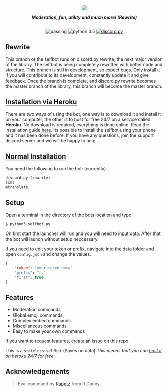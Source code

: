 <div align="center">
        <p> <img src="https://i.imgur.com/lBSqWgt.png"/> </p>
        <p><i><b>Moderation, fun, utility and much more! (Rewrite)</b></i></p>
	<p> 
		<a href="https://discord.gg/pmQSbAd"><img src="https://discordapp.com/api/guilds/345787308282478592/widget.png?style=banner2" alt="" /></a>
	</p>
	<p>	<img src="https://img.shields.io/badge/build-passing-brightgreen.svg" alt="passing" /></a>
		<img src="https://img.shields.io/badge/python-3.5-brightgreen.svg" alt="python 3.5" /></a>
		<a href="https://github.com/Rapptz/discord.py"><img src="https://img.shields.io/badge/discord-py-orange.svg" alt="discord.py" /></a>
	</p>
</div> 

## Rewrite
This branch of the selfbot runs on discord.py rewrite, the next major version of the library. The selfbot is being completely rewritten with better code and structure. This branch is still in development, so expect bugs. Only install it if you will contribute to its development, constantly update it and give feedback. Once the branch is complete, and discord.py rewrite becomes the master branch of the library, this branch will become the master branch.

## [Installation via Heroku](https://github.com/verixx/selfbot/wiki/heroku)
There are two ways of using the bot, one way is to download it and install it on your computer, the other is to host for free 24/7 on a service called **Heroku**. No download is required, everything is done online. Read the installation guide [here](https://github.com/verixx/selfbot/wiki/Heroku). Its possible to install the selfbot using your phone and it has been done before. If you have any questions, join the support discord server and we will be happy to help.

## [Normal Installation](https://github.com/verixx/selfbot/wiki)
You need the following to run the bot: (currently)
```py
discord.py (rewrite)
lxml
mtranslate
```
## Setup

Open a terminal in the directory of the bots location and type
```
$ python3 selfbot.py
```
On first start the launcher will run and you will need to input data. After that the bot will launch without setup neccessary.

If you need to edit your token or prefix, navigate into the data folder and open `config.json` and change the values.
```json
{
    "token": "your_token_here"
    "prefix": "r."
    "first": true
}
```

## Features

* Moderation commands
* Global emoji commands
* Complex embed commands
* Miscellaneous commands
* Easy to make your own commands

If you want to request features, [create an issue](https://github.com/verixx/selfbot/issues) on this repo.


This is a `stateless selfbot` (Saves no data) *This means that you can [host it on heroku](https://github.com/verixx/selfbot/wiki/Heroku) 24/7 for free*  

## Acknowledgements

> Eval command by [Rapptz](https://github.com/Rapptz) from R.Danny
